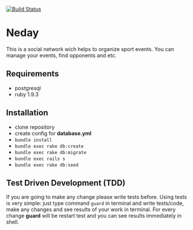 [![Build Status](https://secure.travis-ci.org/ka8725/neday.png)](http://travis-ci.org/ka8725/neday)

# Neday
This is a social network wich helps to organize sport events. You can
manage your events, find opponents and etc.

## Requirements

- postgresql
- ruby 1.9.3

## Installation
- clone repository
- create config for **database.yml**
- `bundle install`
- `bundle exec rake db:create`
- `bundle exec rake db:migrate`
- `bundle exec rails s`
- `bundle exec rake db:seed`

## Test Driven Development (TDD)
If you are going to make any change please write tests before. Using tests is very simple: just type command `guard` in terminal
and write tests/code, make any changes and see results of your work in terminal. For every change **guard** will be restart test
and you can see results immediately in shell.
